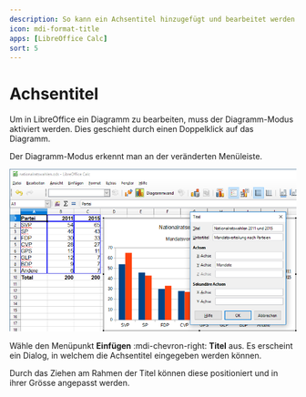 ```yaml
---
description: So kann ein Achsentitel hinzugefügt und bearbeitet werden
icon: mdi-format-title
apps: [LibreOffice Calc]
sort: 5
---
```


# Achsentitel



Um in LibreOffice ein Diagramm zu bearbeiten, muss der Diagramm-Modus aktiviert werden. Dies geschieht durch einen Doppelklick auf das Diagramm.

Der Diagramm-Modus erkennt man an der veränderten Menüleiste.

![](./images/axis-title.lo.png)

Wähle den Menüpunkt __Einfügen__ :mdi-chevron-right: __Titel__ aus. Es erscheint ein Dialog, in welchem die Achsentitel eingegeben werden können.

Durch das Ziehen am Rahmen der Titel können diese positioniert und in ihrer Grösse angepasst werden.

